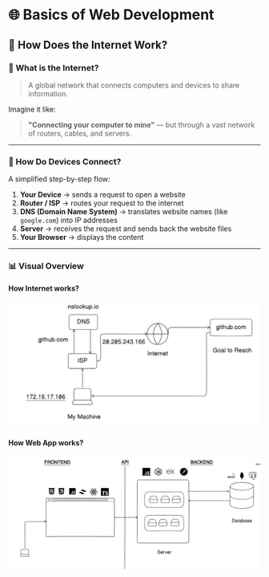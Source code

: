 # 🌐 Basics of Web Development

## 🧠 How Does the Internet Work?

### 💭 What is the Internet?

> A global network that connects computers and devices to share information.

Imagine it like:

> **"Connecting your computer to mine"** — but through a vast network of routers, cables, and servers.

---

### 🔌 How Do Devices Connect?

A simplified step-by-step flow:

1. **Your Device** → sends a request to open a website
2. **Router / ISP** → routes your request to the internet
3. **DNS (Domain Name System)** → translates website names (like `google.com`) into IP addresses
4. **Server** → receives the request and sends back the website files
5. **Your Browser** → displays the content

---

### 📊 Visual Overview

#### How Internet works?

![alt text](img/internet-working.png)

#### How Web App works?

![alt text](img/webapp-overview.png)
